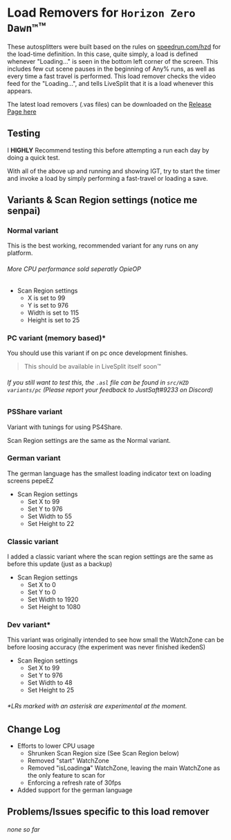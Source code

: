 # Load Removers for `Horizon Zero Dawn™`™

These autosplitters were built based on the rules on [speedrun.com/hzd](https://www.speedrun.com/hzd) for the load-time definition.
In this case, quite simply, a load is defined whenever "Loading..." is seen in the bottom left corner of the screen.
This includes few cut scene pauses in the beginning of Any% runs, as well as every time a fast travel is performed.
This load remover checks the video feed for the "Loading...", and tells LiveSplit that it is a load whenever this appears.

The latest load removers (.vas files) can be downloaded on the [Release Page here](https://github.com/blegas78/autoSplitters/releases)

## Testing

I **HIGHLY** Recommend testing this before attempting a run each day by doing a quick test.

With all of the above up and running and showing IGT, try to start the timer and invoke a load by simply performing a fast-travel or loading a save.

## Variants & Scan Region settings (notice me senpai)


### Normal variant

This is the best working, recommended variant for any runs on any platform.

###### More CPU performance sold seperatly OpieOP

 - Scan Region settings
   - X is set to 99
   - Y is set to 976
   - Width is set to 115
   - Height is set to 25


### PC variant (memory based)*

You should use this variant if on pc once development finishes.

> This should be available in LiveSplit itself soon™

###### If you still want to test this, the `.asl` file can be found in `src/HZD variants/pc` (Please report your feedback to JustSaft#9233 on Discord)


### PSShare variant

Variant with tunings for using PS4Share.

Scan Region settings are the same as the Normal variant.


### German variant
The german language has the smallest loading indicator text on loading screens pepeEZ

 - Scan Region settings
   - Set X to 99
   - Set Y to 976
   - Set Width to 55
   - Set Height to 22

### Classic variant
I added a classic variant where the scan region settings are the same as before this update (just as a backup)

 - Scan Region settings
   - Set X to 0
   - Set Y to 0
   - Set Width to 1920
   - Set Height to 1080


### Dev variant*

This variant was originally intended to see how small the WatchZone can be before loosing accuracy (the experiment was never finished ikedenS)

 - Scan Region settings
   - Set X to 99
   - Set Y to 976
   - Set Width to 48
   - Set Height to 25

###### *LRs marked with an asterisk are experimental at the moment.

##  Change Log

- Efforts to lower CPU usage
  - Shrunken Scan Region size (See Scan Region below)
  - Removed "start" WatchZone
  - Removed "isLoading**a**" WatchZone, leaving the main WatchZone as the only feature to scan for
  - Enforcing a refresh rate of 30fps
- Added support for the german language

## Problems/Issues specific to this load remover

###### none so far
